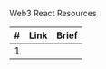 Web3 React Resources

<!-- |index|resource link|brief| -->

| #  |  Link | Brief  |  
|---|---|---|
|  1 |  |  |  
